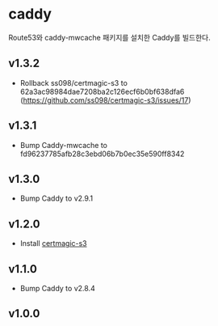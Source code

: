 # caddy

Route53와 caddy-mwcache 패키지를 설치한 Caddy를 빌드한다.

## v1.3.2

- Rollback ss098/certmagic-s3 to 62a3ac98984dae7208ba2c126ecf6b0bf638dfa6 (https://github.com/ss098/certmagic-s3/issues/17)

## v1.3.1

- Bump Caddy-mwcache to fd96237785afb28c3ebd06b7b0ec35e590ff8342

## v1.3.0

- Bump Caddy to v2.9.1

## v1.2.0

- Install [certmagic-s3](https://github.com/ss098/certmagic-s3)

## v1.1.0

- Bump Caddy to v2.8.4

## v1.0.0
